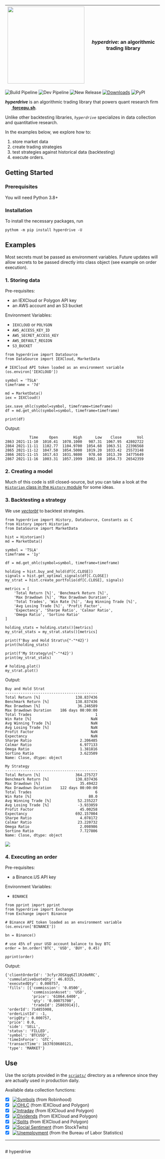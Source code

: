 | <img src="https://raw.githubusercontent.com/suchak1/hyperdrive/master/img/nasa_5mb_cropped.gif" width="250" /> | **_hyperdrive_**: an algorithmic trading library |
| -------------------------------------------------------------------------------------------------------------- | ------------------------------------------------ |

<!-- max width 600 -->

![Build Pipeline](https://github.com/suchak1/hyperdrive/workflows/Build%20Pipeline/badge.svg) ![Dev Pipeline](https://github.com/suchak1/hyperdrive/workflows/Dev%20Pipeline/badge.svg) ![New Release](https://github.com/suchak1/hyperdrive/workflows/New%20Release/badge.svg) [![Downloads](https://static.pepy.tech/personalized-badge/hyperdrive?period=total&units=international_system&left_color=red&right_color=red&left_text=downloads)](https://pepy.tech/project/hyperdrive) ![PyPI](https://img.shields.io/pypi/v/hyperdrive?color=yellow)

<!-- all green https://static.pepy.tech/personalized-badge/hyperdrive?period=total&units=international_system&left_color=brightgreen&right_color=brightgreen&left_text=Downloads -->
<!-- all black https://static.pepy.tech/personalized-badge/hyperdrive?period=total&units=international_system&left_color=black&right_color=black&left_text=Downloads-->
<!-- too bright https://static.pepy.tech/personalized-badge/hyperdrive?period=total&units=international_system&left_color=grey&right_color=yellow&left_text=Downloads -->
<!-- green left, gray right https://static.pepy.tech/personalized-badge/hyperdrive?period=total&units=international_system&left_color=brightgreen&right_color=gray&left_text=Downloads-->
<!-- black and indigo https://static.pepy.tech/personalized-badge/hyperdrive?period=total&units=international_system&left_color=black&right_color=indigo&left_text=Downloads -->

**_hyperdrive_** is an algorithmic trading library that powers quant research firm &nbsp;[<img src="https://raw.githubusercontent.com/suchak1/hyperdrive/master/img/forcepush.png" width="16" /> **forcepu.sh**](https://forcepu.sh).

Unlike other backtesting libraries, _`hyperdrive`_ specializes in data collection and quantitative research.

In the examples below, we explore how to:

1. store market data
2. create trading strategies
3. test strategies against historical data (backtesting)
4. execute orders.

## Getting Started

### Prerequisites

You will need Python 3.8+

### Installation

To install the necessary packages, run

```
pythom -m pip install hyperdrive -U
```

## Examples

Most secrets must be passed as environment variables. Future updates will allow secrets to be passed directly into class object (see example on order execution).

<!-- ### 1. Getting data

Pre-requisites:

- an IEXCloud or Polygon API key
- an AWS account and an S3 bucket

Environment Variables:

- `IEXCLOUD` or `POLYGON`
- `AWS_ACCESS_KEY_ID`
- `AWS_SECRET_ACCESS_KEY`
- `AWS_DEFAULT_REGION`
- `S3_BUCKET`

```
from hyperdrive import DataSource
from DataSource import IEXCloud

# Your IEXCloud API token must be an environment variable (accessible in os.environ['IEXCLOUD'])

iex = IEXCloud()
df = iex.get_ohlc(symbol='TSLA', timeframe='7d')
print(df)
```

Output:

```
           Time     Open       High      Low    Close       Vol
2863 2021-11-10  1010.41  1078.1000   987.31  1067.95  42802722
2864 2021-11-11  1102.77  1104.9700  1054.68  1063.51  22396568
2865 2021-11-12  1047.50  1054.5000  1019.20  1033.42  25573148
2866 2021-11-15  1017.63  1031.9800   978.60  1013.39  34775649
2867 2021-11-16  1003.31  1057.1999  1002.18  1054.73  26542359
```

Although this function won't save data to the S3 bucket, hyperdrive checks the S3 bucket with key `data/ohlc/iexcloud/TSLA.csv` to see if any cached data exists to correct for inconsistencies in values and column names. -->

### 1. Storing data

Pre-requisites:

- an IEXCloud or Polygon API key
- an AWS account and an S3 bucket

Environment Variables:

- `IEXCLOUD` or `POLYGON`
- `AWS_ACCESS_KEY_ID`
- `AWS_SECRET_ACCESS_KEY`
- `AWS_DEFAULT_REGION`
- `S3_BUCKET`

```
from hyperdrive import DataSource
from DataSource import IEXCloud, MarketData

# IEXCloud API token loaded as an environment variable (os.environ['IEXCLOUD'])

symbol = 'TSLA'
timeframe = '7d'

md = MarketData()
iex = IEXCloud()

iex.save_ohlc(symbol=symbol, timeframe=timeframe)
df = md.get_ohlc(symbol=symbol, timeframe=timeframe)

print(df)
```

Output:

```
           Time     Open       High      Low    Close       Vol
2863 2021-11-10  1010.41  1078.1000   987.31  1067.95  42802722
2864 2021-11-11  1102.77  1104.9700  1054.68  1063.51  22396568
2865 2021-11-12  1047.50  1054.5000  1019.20  1033.42  25573148
2866 2021-11-15  1017.63  1031.9800   978.60  1013.39  34775649
2867 2021-11-16  1003.31  1057.1999  1002.18  1054.73  26542359
```

### 2. Creating a model

Much of this code is still closed-source, but you can take a look at the [`Historian` class in the `History` module](https://github.com/suchak1/hyperdrive/blob/master/hyperdrive/History.py) for some ideas.

### 3. Backtesting a strategy

We use [_vectorbt_](https://vectorbt.dev/) to backtest strategies.

```
from hyperdrive import History, DataSource, Constants as C
from History import Historian
from DataSource import MarketData

hist = Historian()
md = MarketData()

symbol = 'TSLA'
timeframe = '1y'

df = md.get_ohlc(symbol=symbol, timeframe=timeframe)

holding = hist.buy_and_hold(df[C.CLOSE])
signals = hist.get_optimal_signals(df[C.CLOSE])
my_strat = hist.create_portfolio(df[C.CLOSE], signals)

metrics = [
    'Total Return [%]', 'Benchmark Return [%]',
    'Max Drawdown [%]', 'Max Drawdown Duration',
    'Total Trades', 'Win Rate [%]', 'Avg Winning Trade [%]',
    'Avg Losing Trade [%]', 'Profit Factor',
    'Expectancy', 'Sharpe Ratio', 'Calmar Ratio',
    'Omega Ratio', 'Sortino Ratio'
]

holding_stats = holding.stats()[metrics]
my_strat_stats = my_strat.stats()[metrics]

print(f'Buy and Hold Strat\n{"-"*42}')
print(holding_stats)

print(f'My Strategy\n{"-"*42}')
print(my_strat_stats)

# holding.plot()
my_strat.plot()
```

Output:

```
Buy and Hold Strat
------------------------------------------
Total Return [%]                138.837436
Benchmark Return [%]            138.837436
Max Drawdown [%]                 36.246589
Max Drawdown Duration    186 days 00:00:00
Total Trades                             1
Win Rate [%]                           NaN
Avg Winning Trade [%]                  NaN
Avg Losing Trade [%]                   NaN
Profit Factor                          NaN
Expectancy                             NaN
Sharpe Ratio                      2.206485
Calmar Ratio                      6.977133
Omega Ratio                       1.381816
Sortino Ratio                     3.623509
Name: Close, dtype: object

My Strategy
------------------------------------------
Total Return [%]                364.275727
Benchmark Return [%]            138.837436
Max Drawdown [%]                  35.49422
Max Drawdown Duration    122 days 00:00:00
Total Trades                             6
Win Rate [%]                          80.0
Avg Winning Trade [%]            52.235227
Avg Losing Trade [%]             -3.933059
Profit Factor                     45.00258
Expectancy                      692.157004
Sharpe Ratio                      4.078172
Calmar Ratio                     23.220732
Omega Ratio                       2.098986
Sortino Ratio                     7.727806
Name: Close, dtype: object
```

<img src="https://raw.githubusercontent.com/suchak1/hyperdrive/master/img/my_strat.png">

### 4. Executing an order

Pre-requisites:

- a Binance.US API key

Environment Variables:

- `BINANCE`

```
from pprint import pprint
from hyperdrive import Exchange
from Exchange import Binance

# Binance API token loaded as an environment variable (os.environ['BINANCE'])

bn = Binance()

# use 45% of your USD account balance to buy BTC
order = bn.order('BTC', 'USD', 'BUY', 0.45)

pprint(order)
```

Output:

```
{'clientOrderId': '3cfyrJOSXqq6Zl1RJdeRRC',
 'cummulativeQuoteQty': 46.8315,
 'executedQty': 0.000757,
 'fills': [{'commission': '0.0500',
            'commissionAsset': 'USD',
            'price': '61864.6400',
            'qty': '0.00075700',
            'tradeId': 25803914}],
 'orderId': 714855908,
 'orderListId': -1,
 'origQty': 0.000757,
 'price': 0.0,
 'side': 'SELL',
 'status': 'FILLED',
 'symbol': 'BTCUSD',
 'timeInForce': 'GTC',
 'transactTime': 1637030680121,
 'type': 'MARKET'}
```

## Use

Use the scripts provided in the [`scripts/`](https://github.com/suchak1/hyperdrive/tree/master/scripts) directory as a reference since they are actually used in production daily.

Available data collection functions:

- [x] [![Symbols](https://github.com/suchak1/hyperdrive/workflows/Symbols/badge.svg)](https://github.com/suchak1/hyperdrive/actions?query=workflow%3ASymbols) (from Robinhood)
- [x] [![OHLC](https://github.com/suchak1/hyperdrive/workflows/OHLC/badge.svg)](https://github.com/suchak1/hyperdrive/actions?query=workflow%3AOHLC) (from IEXCloud and Polygon)
- [x] [![Intraday](https://github.com/suchak1/hyperdrive/workflows/Intraday/badge.svg)](https://github.com/suchak1/hyperdrive/actions?query=workflow%3AIntraday) (from IEXCloud and Polygon)
- [x] [![Dividends](https://github.com/suchak1/hyperdrive/workflows/Dividends/badge.svg)](https://github.com/suchak1/hyperdrive/actions?query=workflow%3ADividends) (from IEXCloud and Polygon)
- [x] [![Splits](https://github.com/suchak1/hyperdrive/workflows/Splits/badge.svg)](https://github.com/suchak1/hyperdrive/actions?query=workflow%3ASplits) (from IEXCloud and Polygon)
- [x] [![Social Sentiment](<https://github.com/suchak1/hyperdrive/workflows/Social%20Sentiment%20(1)/badge.svg>)](https://github.com/suchak1/hyperdrive/actions?query=workflow%3A%22Social+Sentiment+%281%29%22) (from StockTwits)
- [x] [![Unemployment](https://github.com/suchak1/hyperdrive/workflows/Unemployment/badge.svg)](https://github.com/suchak1/hyperdrive/actions?query=workflow%3AUnemployment) (from the Bureau of Labor Statistics)

---

<!-- extra -->
<!-- 3. auto update model monthly -->
<!-- abstract away undersample fx from preprocess fx, and buy and sell from order fx, make oracle class -->
<!-- 4. automate saving model and preprocessors (every 2 weeks ) -->
<!-- 5. add live results on website / model vs buying and holding like alphahub - use dash or plotly? use pca visualization, tsne for higher dimensions, roc curve, etc-->
<!-- 6. add authentication and business like report style like in dash example -->

```

```
#   h y p e r d r i v e  
 